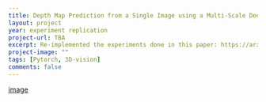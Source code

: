 ```yaml
---
title: Depth Map Prediction from a Single Image using a Multi-Scale Deep Network
layout: project 
year: experiment replication
project-url: TBA
excerpt: Re-implemented the experiments done in this paper: https://arxiv.org/pdf/1406.2283. The authors used 2 CNN based neural nets to predict the depth map of the given input (single) image.
project-image: ""
tags: [Pytorch, 3D-vision]
comments: false
---
```

[image](./assets/images/avatar.png)
